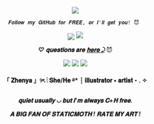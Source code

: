 <p align="Center">
<img src="https://img.shields.io/badge/EV.EVSY-ARTIST-orange?style=plastic"
  </p>

<p align="center"> <code style="color" : lightskyblue">𝑭𝒐𝒍𝒍𝒐𝒘 𝒎𝒚 𝑮𝒊𝒕𝑯𝒖𝒃 𝒇𝒐𝒓 𝑭𝑹𝑬𝑬, 𝒐𝒓 𝑰'𝒍𝒍 𝒈𝒆𝒕 𝒚𝒐𝒖! 😈 </code>  </p>


<p align="center">
<img src="https://github.com/staticmoth-supremacy/EV.EVSY/blob/main/1.png"


<p align="center">
<img src="https://github.com/staticmoth-supremacy/EV.EVSY/blob/main/blinkiesCafe-Kq.gif" </p>

***<p align="center"> ♡ 𝐪𝐮𝐞𝐬𝐭𝐢𝐨𝐧𝐬 𝐚𝐫𝐞*** ***<a href="https://evevsy.straw.page/">𝐡𝐞𝐫𝐞 ⤸</a>***  😈 </p>
<div align="center">
    <p align="center"> 
      <img src="https://github.com/staticmoth-supremacy/EV.EVSY/blob/main/5.png"> 
    <img src="https://github.com/staticmoth-supremacy/EV.EVSY/blob/main/6.png"> 
      <img src="https://github.com/staticmoth-supremacy/EV.EVSY/blob/main/8.png"> 
    </p>
<strong>「 𝐙𝐡𝐞𝐧𝐲𝐚 」୨ৎ ⋮ 𝐒𝐡𝐞/𝐇𝐞 ࿔* ┆  𝐢𝐥𝐥𝐮𝐬𝐭𝐫𝐚𝐭𝐨𝐫 • 𝐚𝐫𝐭𝐢𝐬𝐭・. ✧ </strong>
</div>

***<p align="center"> 𝐪𝐮𝐢𝐞𝐭 𝐮𝐬𝐮𝐚𝐥𝐥𝐲 ◡ 𝐛𝐮𝐭 𝐢'𝐦 𝐚𝐥𝐰𝐚𝐲𝐬 𝐂+𝐇 𝐟𝐫𝐞𝐞. </p>***
 
***<p align="center">𝐀 𝐁𝐈𝐆 𝐅𝐀𝐍 𝐎𝐅 𝐒𝐓𝐀𝐓𝐈𝐂𝐌𝐎𝐓𝐇 ! 𝐑𝐀𝐓𝐄 𝐌𝐘 𝐀𝐑𝐓 ! </p>***
  <p align="Center">
  <img src="https://komarev.com/ghpvc/?username=staticmoth-supremacy&style=flat-square&color=blue" alt=""
</p>
